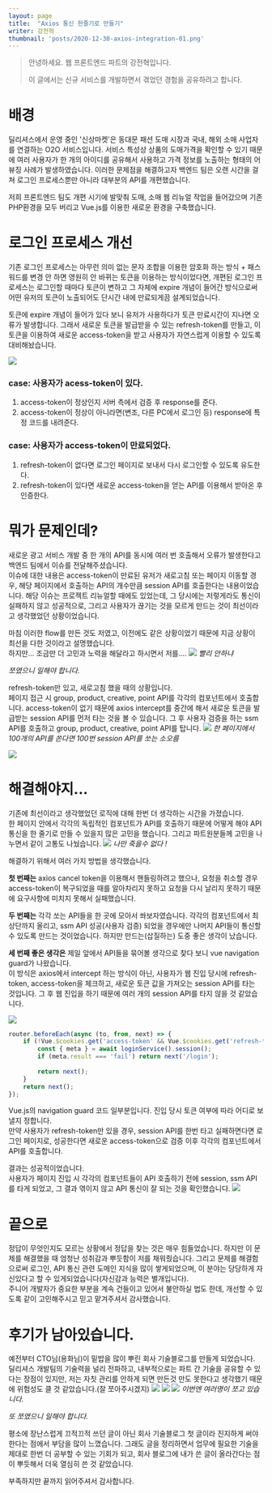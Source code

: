 ```yaml
---
layout: page
title:  "Axios 통신 한줄기로 만들기"
writer: 강전혁
thumbnail: 'posts/2020-12-30-axios-integration-01.png'
---
```


>안녕하세요. 웹 프론트엔드 파트의 강전혁입니다.
>
>이 글에서는 신규 서비스를 개발하면서 겪었던 경험을 공유하려고 합니다.

# 배경
딜리셔스에서 운영 중인 '신상마켓'은 동대문 패션 도매 시장과 국내, 해외 소매 사업자를 연결하는 O2O 서비스입니다. 서비스 특성상 상품의 도매가격을 확인할 수 있기 때문에 여러 사용자가 한 개의 아이디를 공유해서 사용하고 가격 정보를 노출하는 형태의 어뷰징 사례가 발생하였습니다. 이러한 문제점을 해결하고자 백엔드 팀은 오랜 시간을 걸쳐 로그인 프로세스뿐만 아니라 대부분의 API를 개편했습니다.

저희 프론트엔드 팀도 개편 시기에 발맞춰 도매, 소매 웹 리뉴얼 작업을 들어갔으며 기존 PHP환경을 모두 버리고 Vue.js를 이용한 새로운 환경을 구축했습니다.

# 로그인 프로세스 개선
기존 로그인 프로세스는 아무런 의미 없는 문자 조합을 이용한 암호화 하는 방식 + 패스워드를 변경 안 하면 영원히 안 바뀌는 토큰을 이용하는 방식이었다면, 개편된 로그인 프로세스는 로그인할 때마다 토큰이 변하고 그 자체에 expire 개념이 들어간 방식으로써 어떤 유저의 토큰이 노출되어도 단시간 내에 만료되게끔 설계되었습니다.

토큰에 expire 개념이 들어가 있다 보니 유저가 사용하다가 토큰 만료시간이 지나면 오류가 발생합니다. 그래서 새로운 토큰을 발급받을 수 있는 refresh-token를 만들고, 이 토큰을 이용하여 새로운 access-token을 받고 사용자가 자연스럽게 이용할 수 있도록 대비해놨습니다.

![](/assets/image/posts/2020-12-30-axios-integration-01.png)
### case: 사용자가 acess-token이 있다.
1. access-token이 정상인지 서버 측에서 검증 후 response를 준다.  
2. access-token이 정상이 아니라면(변조, 다른 PC에서 로그인 등) response에 특정 코드를 내려준다.

### case: 사용자가 access-token이 만료되었다.
1. refresh-token이 없다면 로그인 페이지로 보내서 다시 로그인할 수 있도록 유도한다.  
2. refresh-token이 있다면 새로운 access-token을 얻는 API를 이용해서 받아온 후 인증한다.

# 뭐가 문제인데?
새로운 광고 서비스 개발 중 한 개의 API를 동시에 여러 번 호출해서 오류가 발생한다고 백엔드 팀에서 이슈를 전달해주셨습니다.  
이슈에 대한 내용은 access-token이 만료된 유저가 새로고침 또는 페이지 이동할 경우, 해당 페이지에서 호출하는 API의 개수만큼 session API를 호출한다는 내용이었습니다. 해당 이슈는 프로젝트 리뉴얼할 때에도 있었는데, 그 당시에는 저렇게라도 통신이 실패하지 않고 성공적으로, 그리고 사용자가 끊기는 것을 모르게 만드는 것이 최선이라고 생각했었던 상황이었습니다.

마침 이러한 flow를 만든 것도 저였고, 이전에도 같은 상황이었기 때문에 지금 상황이 최선을 다한 것이라고 설명했습니다.  
하지만... 조금만 더 고민과 노력을 해달라고 하시면서 저를....
![](/assets/image/posts/2020-12-30-axios-integration-02.jpeg)
*빨리 안하냐*

*쪼였으니 일해야 합니다.*

refresh-token만 있고, 새로고침 했을 때의 상황입니다.  
페이지 접근 시 group, product, creative, point API를 각각의 컴포넌트에서 호출합니다. access-token이 없기 때문에 axios intercept를 중간에 해서 새로운 토큰을 발급받는 session API를 먼저 타는 것을 볼 수 있습니다. 그 후 사용자 검증을 하는 ssm API를 호출하고 group, product, creative, point API를 탑니다.
![](/assets/image/posts/2020-12-30-axios-integration-03.png)
*한 페이지에서 100개의 API를 쏜다면 100번 session API를 쏘는  소오름*

![](/assets/image/posts/2020-12-30-axios-integration-04.png)

# 해결해야지...
기존에 최선이라고 생각했었던 로직에 대해 한번 더 생각하는 시간을 가졌습니다.  
한 페이지 안에서 각각의 독립적인 컴포넌트가 API를 호출하기 때문에 어떻게 해야 API 통신을 한 줄기로 만들 수 있을지 많은 고민을 했습니다. 그리고 파트원분들께 고민을 나누면서 같이 고통도 나눴습니다.
![](/assets/image/posts/2020-12-30-axios-integration-05.jpeg)
*나만 죽을수 없다 !*

해결하기 위해서 여러 가지 방법을 생각했습니다.  

**첫 번째는** axios cancel token을 이용해서 핸들링하려고 했으나, 요청을 취소할 경우 access-token이 복구되었을 때를 알아차리지 못하고 요청을 다시 날리지 못하기 때문에 요구사항에 미치지 못해서 실패했습니다.  

**두 번째는** 각각 쏘는 API들을 한 곳에 모아서 쏴보자였습니다. 각각의 컴포넌트에서 최상단까지 올리고, ssm API 성공(사용자 검증) 되었을 경우에만 나머지 API들이 통신할 수 있도록 만드는 것이었습니다. 하지만 만드는(삽질하는) 도중 좋은 생각이 났습니다.  

**세 번째 좋은 생각은** 제일 앞에서 API들을 묶어볼 생각으로 찾다 보니 vue navigation guard가 나왔습니다.  
이 방식은 axios에서 intercept 하는 방식이 아닌, 사용자가 웹 진입 당시에 refresh-token, access-token을 체크하고, 새로운 토큰 값을 가져오는 session API를 타는 것입니다. 그 후 웹 진입을 하기 때문에 여러 개의 session API를 타지 않을 것 같았습니다.

![](/assets/image/posts/2020-12-30-axios-integration-06.png)
```javascript
router.beforeEach(async (to, from, next) => {
    if (!Vue.$cookies.get('access-token' && Vue.$cookies.get('refresh-token')) {
        const { meta } = await loginService().session();
        if (meta.result === 'fail') return next('/login');
        
        return next();
    }
    return next();
});
```
Vue.js의 navigation guard 코드 일부분입니다. 진입 당시 토큰 여부에 따라 어디로 보낼지 정합니다.  
만약 사용자가 refresh-token만 있을 경우, session API를 한번 타고 실패하면다면 로그인 페이지로, 성공한다면 새로운 access-token으로 검증 이후 각각의 컴포넌트에서 API를 호출합니다.  
 
결과는 성공적이었습니다.   
사용자가 페이지 진입 시 각각의 컴포넌트들이 API 호출하기 전에 session, ssm API를 타게 되었고, 그 결과 엮이지 않고 API 통신이 잘 되는 것을 확인했습니다.
![](/assets/image/posts/2020-12-30-axios-integration-07.png)

# 끝으로
정답이 무엇인지도 모르는 상황에서 정답을 찾는 것은 매우 힘들었습니다. 하지만 이 문제를 해결했을 때 엄청난 성취감과 뿌듯함이 저를 채워줬습니다. 그리고 문제를 해결함으로써 로그인, API 통신 관련 도메인 지식을 많이 쌓게되었으며, 이 분야는 당당하게 자신있다고 할 수 있게되었습니다(자신감과 능력은 별개입니다).  
주니어 개발자가 중요한 부분을 계속 건들이고 있어서 불안하실 법도 한데, 개선할 수 있도록 같이 고민해주시고 믿고 맡겨주셔서 감사했습니다.

# 후기가 남아있습니다.
예전부터 CTO님(용화님)이 밑밥을 많이 뿌린 회사 기술블로그를 만들게 되었습니다.  
딜리셔스 개발팀의 기술력을 널리 전파하고, 내부적으로는 파트 간 기술을 공유할 수 있다는 장점이 있지만, 저는 자칫 관리를 안하게 되면 만든것 만도 못한다고 생각했기 때문에 위험성도 클 것 같았습니다.(잘 쪼아주시겠지)
![](/assets/image/posts/2020-12-30-axios-integration-08.png)
![](/assets/image/posts/2020-12-30-axios-integration-09.png)
![](/assets/image/posts/2020-12-30-axios-integration-10.jpeg)
*이번엔 여러명이 쪼고 있습니다.*

*또 쪼였으니 일해야 합니다.*

평소에 장난스럽게 끄적끄적 쓰던 글이 아닌 회사 기술블로그 첫 글이라 진지하게 써야한다는 점에서 부담을 많이 느꼈습니다. 그래도 글을 정리하면서 업무에 필요한 기술을 제대로 한번 더 공부할 수 있는 기회가 되고, 회사 블로그에 내가 쓴 글이 올라간다는 점이 뿌듯해서 더욱 열심히 쓴 것 같았습니다.

부족하지만 끝까지 읽어주셔서 감사합니다.

